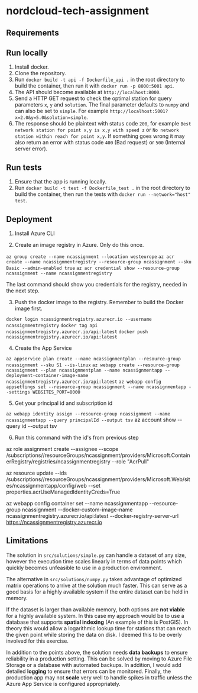 # nordcloud-tech-assignment

## Requirements 

## Run locally 


1. Install docker.
2. Clone the repository.
3. Run `docker build -t api -f Dockerfile_api .` in the root directory
to build the container, then run it with `docker run -p 8000:5001 api`.
4. The API should become available at `http://localhost:8000`. 
5. Send a HTTP GET request to check the optimal station for query parameters `x`, `y` and `solution`. The final parameter defaults to `numpy` and can also be set to `simple`. For example `http://localhost:5001?x=2.0&y=5.0&solution=simple`. 
6. The response should be plaintext with status code `200`, for example `Best network station for point x,y is x,y with speed z` or `No network station within reach for point x,y`. If something goes wrong it may also return an error with status code `400` (Bad request) or `500` (Internal server error).

## Run tests 
1. Ensure that the app is running locally.
2. Run `docker build -t test -f Dockerfile_test .` in the root directory
to build the container, then run the tests with `docker run --network="host" test`.


## Deployment

1. Install Azure CLI

2. Create an image registry in Azure. Only do this once.

`az group create --name ncassignment --location westeurope`
`az acr create --name ncassignmentregistry --resource-group ncassignment --sku Basic --admin-enabled true`
`az acr credential show --resource-group ncassignment --name ncassignmentregistry`

The last command should show you credentials for the registry, needed in the next step.

3. Push the docker image to the registry. Remember to build the Docker image first.

`docker login ncassignmentregistry.azurecr.io --username ncassignmentregistry`
`docker tag api ncassignmentregistry.azurecr.io/api:latest`
`docker push ncassignmentregistry.azurecr.io/api:latest`

4. Create the App Service 

`az appservice plan create --name ncassignmentplan --resource-group ncassignment --sku S1 --is-linux`
`az webapp create --resource-group ncassignment --plan ncassignmentplan --name ncassignmentapp --deployment-container-image-name ncassignmentregistry.azurecr.io/api:latest`
`az webapp config appsettings set --resource-group ncassignment --name ncassignmentapp --settings WEBSITES_PORT=8000`

5. Get your principal id and subscription id 

`az webapp identity assign --resource-group ncassignment --name ncassignmentapp --query principalId --output tsv`
az account show --query id --output tsv

6. Run this command with the id's from previous step

az role assignment create --assignee <principal-id> --scope /subscriptions/<subscription-id>/resourceGroups/ncassignment/providers/Microsoft.ContainerRegistry/registries/ncassignmentregistry --role "AcrPull"

az resource update --ids /subscriptions/<subscription-id>/resourceGroups/ncassignment/providers/Microsoft.Web/sites/ncassignmentapp/config/web --set properties.acrUseManagedIdentityCreds=True

az webapp config container set --name ncassignmentapp --resource-group ncassignment --docker-custom-image-name ncassignmentregistry.azurecr.io/api:latest --docker-registry-server-url https://ncassignmentregistry.azurecr.io

## Limitations

The solution in `src/solutions/simple.py` can handle a dataset of any size, however the execution time scales linearly in terms of data points which quickly becomes unfeasible to use in a production environment.

The alternative in `src/solutions/numpy.py` takes advantage of optimized matrix operations to arrive at the solution much faster. This can serve as a good basis for a highly available system if the entire dataset can be held in memory. 

If the dataset is larger than available memory, both options are **not viable** for a highly available system. In this case my approach would be to use a database that supports **spatial indexing** (An example of this is PostGIS).  In theory this would allow a logarithmic lookup time for stations that can reach the given point while storing the data on disk. I deemed this to be overly involved for this exercise.

In addition to the points above, the solution needs **data backups** to ensure reliability in a production setting. This can be solved by moving to Azure File Storage or a database with automated backups. In addition, I would add detailed **logging** to ensure that errors can be monitored. Finally, the production app may not **scale** very well to handle spikes in traffic unless the Azure App Service is configured appropriately.

